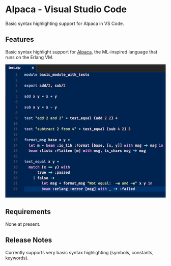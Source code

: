 # Alpaca - Visual Studio Code

Basic syntax highlighting support for Alpaca in VS Code.

## Features

Basic syntax highlight support for [Alpaca](http://alpaca-lang.org), the
ML-inspired language that runs on the Erlang VM.

![basic highlighting](images/highlight.png)

## Requirements

None at present.

## Release Notes

Currently supports very basic syntax highlighting (symbols, constants, 
keywords).